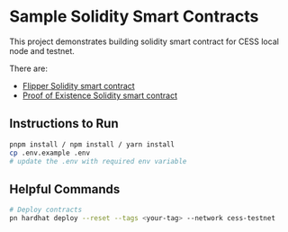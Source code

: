 # Sample Solidity Smart Contracts


This project demonstrates building solidity smart contract for CESS local node and testnet.

There are:

- [Flipper Solidity smart contract](./contracts/Flipper.sol)
- [Proof of Existence Solidity smart contract](./contracts/ProofOfExistence.sol)

## Instructions to Run

```bash
pnpm install / npm install / yarn install
cp .env.example .env
# update the .env with required env variable
```

## Helpful Commands

```bash
# Deploy contracts
pn hardhat deploy --reset --tags <your-tag> --network cess-testnet
```
